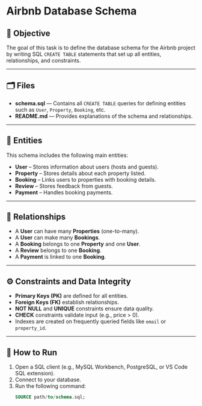 # Airbnb Database Schema

## 🎯 Objective
The goal of this task is to define the database schema for the Airbnb project by writing SQL `CREATE TABLE` statements that set up all entities, relationships, and constraints.

---

## 🗂️ Files
- **schema.sql** — Contains all `CREATE TABLE` queries for defining entities such as `User`, `Property`, `Booking`, etc.
- **README.md** — Provides explanations of the schema and relationships.

---

## 🧩 Entities
This schema includes the following main entities:
- **User** – Stores information about users (hosts and guests).
- **Property** – Stores details about each property listed.
- **Booking** – Links users to properties with booking details.
- **Review** – Stores feedback from guests.
- **Payment** – Handles booking payments.

---

## 🔗 Relationships
- A **User** can have many **Properties** (one-to-many).
- A **User** can make many **Bookings**.
- A **Booking** belongs to one **Property** and one **User**.
- A **Review** belongs to one **Booking**.
- A **Payment** is linked to one **Booking**.

---

## ⚙️ Constraints and Data Integrity
- **Primary Keys (PK)** are defined for all entities.
- **Foreign Keys (FK)** establish relationships.
- **NOT NULL** and **UNIQUE** constraints ensure data quality.
- **CHECK** constraints validate input (e.g., price > 0).
- Indexes are created on frequently queried fields like `email` or `property_id`.

---

## 🚀 How to Run
1. Open a SQL client (e.g., MySQL Workbench, PostgreSQL, or VS Code SQL extension).
2. Connect to your database.
3. Run the following command:
   ```sql
   SOURCE path/to/schema.sql;
